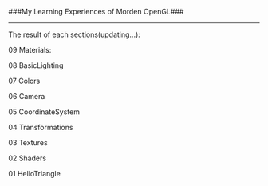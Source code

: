 ###My Learning Experiences of Morden OpenGL###

- - - 

The result of each sections(updating...):

09 Materials:

08 BasicLighting


07 Colors


06 Camera

05 CoordinateSystem

04 Transformations

03 Textures

02 Shaders

01 HelloTriangle
